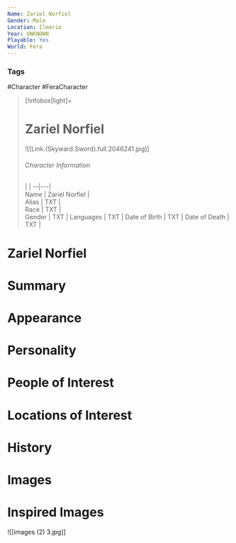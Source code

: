 ```yaml
---
Name: Zariel Norfiel
Gender: Male
Location: Ilmaria
Year: UNKNOWN
Playable: Yes
World: Fera
---
```


### Tags
#Character #FeraCharacter 

> [!infobox|light]+  
> # Zariel Norfiel  
> ![[Link.(Skyward.Sword).full.2046241.jpg]]
> ###### Character Information
>  |   |
> --|---|  
> Name | Zariel Norfiel |  
> Alias | TXT |  
> Race | TXT |  
> Gender | TXT |
> Languages | TXT |
> Date of Birth | TXT |
> Date of Death | TXT |

# Zariel Norfiel

# Summary

# Appearance

# Personality

# People of Interest

# Locations of Interest

# History

# Images

# Inspired Images

![[images (2) 3.jpg]]